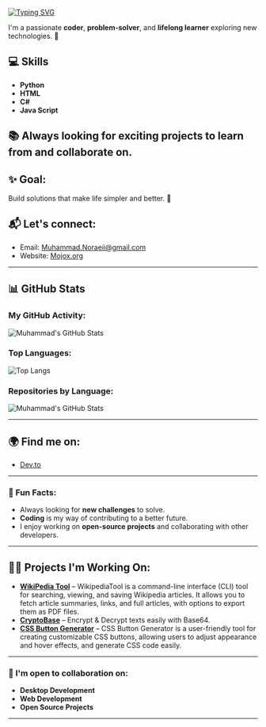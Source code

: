

[![Typing SVG](https://readme-typing-svg.demolab.com?font=Fira+Code&pause=1000&color=F70000&background=0E00FF00&width=435&lines=Hello;Hola;Bonjour;Hallo;Ciao;%E4%BD%A0%E5%A5%BD+;%E3%81%93%E3%82%93%E3%81%AB%E3%81%A1%E3%81%AF+;%EC%95%88%EB%85%95%ED%95%98%EC%84%B8%EC%9A%94+;%D9%85%D8%B1%D8%AD%D8%A8%D8%A7+;%D8%B3%D9%84%D8%A7%D9%85;Merhaba;%E0%A4%A8%E0%A4%AE%E0%A4%B8%E0%A5%8D%E0%A4%A4%E0%A5%87+;Ol%C3%A1;%CE%93%CE%B5%CE%B9%CE%B1+%CF%83%CE%B1%CF%82;Hej)](https://git.io/typing-svg)


I'm a passionate **coder**, **problem-solver**, and **lifelong learner** exploring new technologies. 🚀

## 💻 Skills

- **Python**
- **HTML**
- **C#**
- **Java Script**

## 📚 Always looking for exciting projects to learn from and collaborate on. 

## ✨ Goal:  
Build solutions that make life simpler and better. 🌟

## 📬 Let's connect:
- Email: [Muhammad.Noraeii@gmail.com](mailto:Muhammad.Noraeii@gmail.com)
- Website: [Mojox.org](https://Mojox.org)

---

## 📊 GitHub Stats

### My GitHub Activity:

![Muhammad's GitHub Stats](https://github-readme-stats.vercel.app/api?username=Muhammad-Noraeii&show_icons=true&count_private=true&hide_title=true&hide=prs)

### Top Languages:

![Top Langs](https://github-readme-stats.vercel.app/api/top-langs/?username=Muhammad-Noraeii&layout=compact)

### Repositories by Language:

![Muhammad's GitHub Stats](https://github-profile-summary-cards.vercel.app/api/cards/repos-per-language?username=Muhammad-Noraeii&theme=github)

---

## 🌍 Find me on:
- [Dev.to](https://dev.to/muhammad-noraeii)

---

### 🎯 Fun Facts:
- Always looking for **new challenges** to solve.
- **Coding** is my way of contributing to a better future.
- I enjoy working on **open-source projects** and collaborating with other developers.

---

## 👨‍💻 Projects I'm Working On:
- **[WikiPedia Tool](https://github.com/Muhammad-Noraeii/WikipediaTool)** – WikipediaTool is a command-line interface (CLI) tool for searching, viewing, and saving Wikipedia articles. It allows you to fetch article summaries, links, and full articles, with options to export them as PDF files.
- **[CryptoBase](https://github.com/Muhammad-Noraeii/CryptoBase)** – Encrypt & Decrypt texts easily with Base64.
- **[CSS Button Generator](https://github.com/Muhammad-Noraeii/CSS-Button-Generator)** – CSS Button Generator is a user-friendly tool for creating customizable CSS buttons, allowing users to adjust appearance and hover effects, and generate CSS code easily.

---

### 👥 I'm open to collaboration on:
- **Desktop Development**
- **Web Development**
- **Open Source Projects**

---

